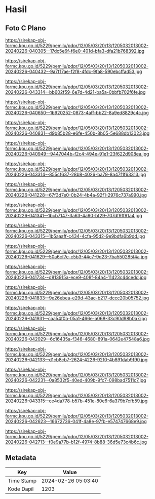 # Hasil

## Foto C Plano

https://sirekap-obj-formc.kpu.go.id/5229/pemilu/pdpr/12/05/03/20/13/1205032013002-20240226-040305--17dc5e6f-f6e0-401d-bfa3-dfa21b768392.jpg

https://sirekap-obj-formc.kpu.go.id/5229/pemilu/pdpr/12/05/03/20/13/1205032013002-20240226-040432--9a7f17ae-f2f8-4fdc-9fa8-590ebcffad53.jpg

https://sirekap-obj-formc.kpu.go.id/5229/pemilu/pdpr/12/05/03/20/13/1205032013002-20240226-043314--bb602f59-6e7d-4d21-ba5a-0bbfb702f6fe.jpg

https://sirekap-obj-formc.kpu.go.id/5229/pemilu/pdpr/12/05/03/20/13/1205032013002-20240226-040650--1b920252-0873-4aff-bb22-8a9ed8829c4c.jpg

https://sirekap-obj-formc.kpu.go.id/5229/pemilu/pdpr/12/05/03/20/13/1205032013002-20240226-040831--d9b85b28-e6fe-450b-8b05-5e688db13023.jpg

https://sirekap-obj-formc.kpu.go.id/5229/pemilu/pdpr/12/05/03/20/13/1205032013002-20240226-040949--9447044b-f2c4-494e-91e1-23f622d908ea.jpg

https://sirekap-obj-formc.kpu.go.id/5229/pemilu/pdpr/12/05/03/20/13/1205032013002-20240226-043314--855cf637-28b8-4026-ba79-8a47f1f63313.jpg

https://sirekap-obj-formc.kpu.go.id/5229/pemilu/pdpr/12/05/03/20/13/1205032013002-20240226-041228--67f3d7e0-0b24-4b4a-92f1-2976c737a990.jpg

https://sirekap-obj-formc.kpu.go.id/5229/pemilu/pdpr/12/05/03/20/13/1205032013002-20240226-041341--1bcb7147-3a63-4a90-bf29-707df9ff91a4.jpg

https://sirekap-obj-formc.kpu.go.id/5229/pemilu/pdpr/12/05/03/20/13/1205032013002-20240226-043315--1b5aaaff-c434-4cfa-95d2-9e9bdfa6b9dd.jpg

https://sirekap-obj-formc.kpu.go.id/5229/pemilu/pdpr/12/05/03/20/13/1205032013002-20240226-041629--50a6cf7e-c5b3-44c7-9d23-7ba550285f4a.jpg

https://sirekap-obj-formc.kpu.go.id/5229/pemilu/pdpr/12/05/03/20/13/1205032013002-20240226-041734--d813915a-ece9-408f-84a4-11423c44cedd.jpg

https://sirekap-obj-formc.kpu.go.id/5229/pemilu/pdpr/12/05/03/20/13/1205032013002-20240226-041833--9e26ebea-e29d-43ac-b217-dccc20b05752.jpg

https://sirekap-obj-formc.kpu.go.id/5229/pemilu/pdpr/12/05/03/20/13/1205032013002-20240226-041931--caa54f0a-05a1-466e-a068-33c90d98b0a7.jpg

https://sirekap-obj-formc.kpu.go.id/5229/pemilu/pdpr/12/05/03/20/13/1205032013002-20240226-042029--6c16435a-f346-4680-891a-0642e47548a6.jpg

https://sirekap-obj-formc.kpu.go.id/5229/pemilu/pdpr/12/05/03/20/13/1205032013002-20240226-042133--d1cb8cb7-2624-4226-92f0-4b891dab9f90.jpg

https://sirekap-obj-formc.kpu.go.id/5229/pemilu/pdpr/12/05/03/20/13/1205032013002-20240226-042231--0a8532f5-40ed-409b-9fc7-098bad7511c7.jpg

https://sirekap-obj-formc.kpu.go.id/5229/pemilu/pdpr/12/05/03/20/13/1205032013002-20240226-043315--ce4da778-b57b-451e-80e6-6a379b7cfb59.jpg

https://sirekap-obj-formc.kpu.go.id/5229/pemilu/pdpr/12/05/03/20/13/1205032013002-20240226-042623--16672736-041f-4a8e-97fb-e574747668e9.jpg

https://sirekap-obj-formc.kpu.go.id/5229/pemilu/pdpr/12/05/03/20/13/1205032013002-20240226-042713--f0e9a77b-b12f-4974-8b88-36d5e73c4b6c.jpg


## Metadata

| Key        | Value               |
| ---------- | ------------------- |
| Time Stamp | 2024-02-26 05:03:40 |
| Kode Dapil | 1203                |



